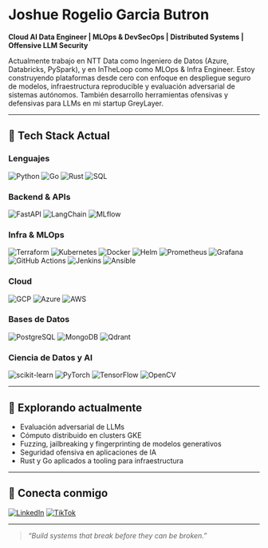 # Joshue Rogelio Garcia Butron

**Cloud AI Data Engineer | MLOps & DevSecOps | Distributed Systems | Offensive LLM Security**

Actualmente trabajo en NTT Data como Ingeniero de Datos (Azure, Databricks, PySpark), y en InTheLoop como MLOps & Infra Engineer. Estoy construyendo plataformas desde cero con enfoque en despliegue seguro de modelos, infraestructura reproducible y evaluación adversarial de sistemas autónomos. También desarrollo herramientas ofensivas y defensivas para LLMs en mi startup GreyLayer.

---

## 🔧 Tech Stack Actual

### Lenguajes
![Python](https://img.shields.io/badge/python-3670A0?style=for-the-badge&logo=python&logoColor=ffdd54)
![Go](https://img.shields.io/badge/go-%2300ADD8.svg?style=for-the-badge&logo=go&logoColor=white)
![Rust](https://img.shields.io/badge/rust-%23ED8B00.svg?style=for-the-badge&logo=rust&logoColor=white)
![SQL](https://img.shields.io/badge/sql-%23DC322F.svg?style=for-the-badge&logo=sqlite&logoColor=white)

### Backend & APIs
![FastAPI](https://img.shields.io/badge/FastAPI-%2300C7B7.svg?style=for-the-badge&logo=fastapi&logoColor=white)
![LangChain](https://img.shields.io/badge/LangChain-000000.svg?style=for-the-badge)
![MLflow](https://img.shields.io/badge/MLflow-0194E2?style=for-the-badge)

### Infra & MLOps
![Terraform](https://img.shields.io/badge/terraform-%235835CC.svg?style=for-the-badge&logo=terraform&logoColor=white)
![Kubernetes](https://img.shields.io/badge/kubernetes-%23326ce5.svg?style=for-the-badge&logo=kubernetes&logoColor=white)
![Docker](https://img.shields.io/badge/docker-%230db7ed.svg?style=for-the-badge&logo=docker&logoColor=white)
![Helm](https://img.shields.io/badge/Helm-0F1689?style=for-the-badge&logo=helm&logoColor=white)
![Prometheus](https://img.shields.io/badge/Prometheus-E6522C?style=for-the-badge&logo=prometheus&logoColor=white)
![Grafana](https://img.shields.io/badge/Grafana-F46800?style=for-the-badge&logo=grafana&logoColor=white)
![GitHub Actions](https://img.shields.io/badge/GitHub_Actions-2088FF?style=for-the-badge&logo=githubactions&logoColor=white)
![Jenkins](https://img.shields.io/badge/Jenkins-2C5263?style=for-the-badge&logo=jenkins&logoColor=white)
![Ansible](https://img.shields.io/badge/Ansible-000000?style=for-the-badge&logo=ansible&logoColor=white)

### Cloud
![GCP](https://img.shields.io/badge/Google%20Cloud-4285F4?style=for-the-badge&logo=googlecloud&logoColor=white)
![Azure](https://img.shields.io/badge/azure-%230072C6.svg?style=for-the-badge&logo=microsoftazure&logoColor=white)
![AWS](https://img.shields.io/badge/AWS-%23FF9900.svg?style=for-the-badge&logo=amazon-aws&logoColor=white)

### Bases de Datos
![PostgreSQL](https://img.shields.io/badge/PostgreSQL-%23316192.svg?style=for-the-badge&logo=postgresql&logoColor=white)
![MongoDB](https://img.shields.io/badge/MongoDB-%2347A248.svg?style=for-the-badge&logo=mongodb&logoColor=white)
![Qdrant](https://img.shields.io/badge/Qdrant-880088.svg?style=for-the-badge)

### Ciencia de Datos y AI
![scikit-learn](https://img.shields.io/badge/scikit--learn-F7931E?style=for-the-badge&logo=scikit-learn&logoColor=white)
![PyTorch](https://img.shields.io/badge/PyTorch-%23EE4C2C.svg?style=for-the-badge&logo=PyTorch&logoColor=white)
![TensorFlow](https://img.shields.io/badge/TensorFlow-%23FF6F00.svg?style=for-the-badge&logo=TensorFlow&logoColor=white)
![OpenCV](https://img.shields.io/badge/OpenCV-%23white.svg?style=for-the-badge&logo=opencv&logoColor=white)

---

## 🚧 Explorando actualmente

- Evaluación adversarial de LLMs
- Cómputo distribuido en clusters GKE
- Fuzzing, jailbreaking y fingerprinting de modelos generativos
- Seguridad ofensiva en aplicaciones de IA
- Rust y Go aplicados a tooling para infraestructura

---

## 📲 Conecta conmigo

[![LinkedIn](https://img.shields.io/badge/LinkedIn-0A66C2?style=for-the-badge&logo=linkedin&logoColor=white)](https://www.linkedin.com/in/joshuegarcia)
[![TikTok](https://img.shields.io/badge/TikTok-010101?style=for-the-badge&logo=tiktok&logoColor=white)](https://www.tiktok.com/@davetto_mx)

---

> *“Build systems that break before they can be broken.”*
